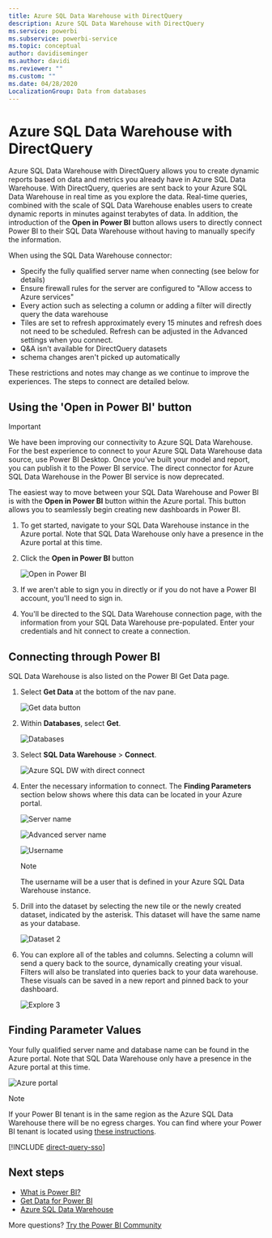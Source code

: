 ```yaml
---
title: Azure SQL Data Warehouse with DirectQuery
description: Azure SQL Data Warehouse with DirectQuery
ms.service: powerbi
ms.subservice: powerbi-service
ms.topic: conceptual
author: davidiseminger
ms.author: davidi
ms.reviewer: ""
ms.custom: ""
ms.date: 04/28/2020
LocalizationGroup: Data from databases
---
```


# Azure SQL Data Warehouse with DirectQuery

Azure SQL Data Warehouse with DirectQuery allows you to create dynamic reports based on data and metrics you already have in Azure SQL Data Warehouse. With DirectQuery, queries are sent back to your Azure SQL Data Warehouse in real time as you explore the data. Real-time queries, combined with the scale of SQL Data Warehouse enables users to create dynamic reports in minutes against terabytes of data. In addition, the introduction of the **Open in Power BI** button allows users to directly connect Power BI to their SQL Data Warehouse without having to manually specify the information.

When using the SQL Data Warehouse connector:

* Specify the fully qualified server name when connecting (see below for details)
* Ensure firewall rules for the server are configured to "Allow access to Azure services"
* Every action such as selecting a column or adding a filter will directly query the data warehouse
* Tiles are set to refresh approximately every 15 minutes and refresh does not need to be scheduled.  Refresh can be adjusted in the Advanced settings when you connect.
* Q&A isn't available for DirectQuery datasets
* schema changes aren't picked up automatically

These restrictions and notes may change as we continue to improve the experiences. The steps to connect are detailed below.

## Using the 'Open in Power BI' button

> [!Important]
> We have been improving our connectivity to Azure SQL Data Warehouse.  For the best experience to connect to your Azure SQL Data Warehouse data source, use Power BI Desktop.  Once you've built your model and report, you can publish it to the Power BI service.  The direct connector for Azure SQL Data Warehouse in the Power BI service is now deprecated.

The easiest way to move between your SQL Data Warehouse and Power BI is with the **Open in Power BI** button within the Azure portal. This button allows you to seamlessly begin creating new dashboards in Power BI.

1. To get started, navigate to your SQL Data Warehouse instance in the Azure portal. Note that SQL Data Warehouse only have a presence in the Azure portal at this time.

2. Click the **Open in Power BI** button

    ![Open in Power BI](media/service-azure-sql-data-warehouse-with-direct-connect/openinpowerbi.png)

3. If we aren't able to sign you in directly or if you do not have a Power BI account, you'll need to sign in.

4. You'll be directed to the SQL Data Warehouse connection page, with the information from your SQL Data Warehouse pre-populated. Enter your credentials and hit connect to create a connection.

## Connecting through Power BI

SQL Data Warehouse is also listed on the Power BI Get Data page. 

1. Select **Get Data** at the bottom of the nav pane.  

    ![Get data button](media/service-azure-sql-data-warehouse-with-direct-connect/getdatabutton.png)

2. Within **Databases**, select **Get**.

    ![Databases](media/service-azure-sql-data-warehouse-with-direct-connect/databases.png)

3. Select **SQL Data Warehouse** \> **Connect**.

    ![Azure SQL DW with direct connect](media/service-azure-sql-data-warehouse-with-direct-connect/azuresqldatawarehouseconnect.png)

4. Enter the necessary information to connect. The **Finding Parameters** section below shows where this data can be located in your Azure portal.

    ![Server name](media/service-azure-sql-data-warehouse-with-direct-connect/servername.png)

    ![Advanced server name](media/service-azure-sql-data-warehouse-with-direct-connect/servernamewithadvanced.png)

    ![Username](media/service-azure-sql-data-warehouse-with-direct-connect/username.png)

   > [!NOTE]
   > The username will be a user that is defined in your Azure SQL Data Warehouse instance.

5. Drill into the dataset by selecting the new tile or the newly created dataset, indicated by the asterisk. This dataset will have the same name as your database.

    ![Dataset 2](media/service-azure-sql-data-warehouse-with-direct-connect/dataset2.png)

6. You can explore all of the tables and columns. Selecting a column will send a query back to the source, dynamically creating your visual. Filters will also be translated into queries back to your data warehouse. These visuals can be saved in a new report and pinned back to your dashboard.

    ![Explore 3](media/service-azure-sql-data-warehouse-with-direct-connect/explore3.png)

## Finding Parameter Values

Your fully qualified server name and database name can be found in the Azure portal. Note that SQL Data Warehouse only have a presence in the Azure portal at this time.

![Azure portal](media/service-azure-sql-data-warehouse-with-direct-connect/azureportal.png)

> [!NOTE]
> If your Power BI tenant is in the same region as the Azure SQL Data Warehouse there will be no egress charges. You can find where your Power BI tenant is located using [these instructions](https://docs.microsoft.com/power-bi/service-admin-where-is-my-tenant-located).

[!INCLUDE [direct-query-sso](../includes/direct-query-sso.md)]

## Next steps

* [What is Power BI?](../fundamentals/power-bi-overview.md)  
* [Get Data for Power BI](service-get-data.md)  
* [Azure SQL Data Warehouse](/azure/sql-data-warehouse/sql-data-warehouse-overview-what-is/)

More questions? [Try the Power BI Community](https://community.powerbi.com/)
